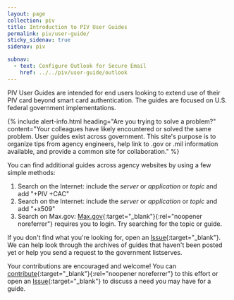 ```yaml
---
layout: page
collection: piv
title: Introduction to PIV User Guides
permalink: piv/user-guide/
sticky_sidenav: true
sidenav: piv

subnav:
  - text: Configure Outlook for Secure Email
    href: ../../piv/user-guide/outlook
---
```


PIV User Guides are intended for end users looking to extend use of their PIV card beyond smart card authentication. The guides are focused on U.S. federal government implementations. 

{% include alert-info.html heading="Are you trying to solve a problem?" content="Your colleagues have likely encountered or solved the same problem.  User guides exist across government.  This site's purpose is to organize tips from agency engineers, help link to .gov or .mil information available, and provide a common site for collaboration." %}

You can find additional guides across agency websites by using a few simple methods: 

1. Search on the Internet: include the _server_ or _application_ or _topic_ and add "+PIV +CAC"
2. Search on the Internet: include the _server_ or _application_ or _topic_ and add "+x509"
3. Search on Max.gov:  [Max.gov](https://max.gov){:target="_blank"}{:rel="noopener noreferrer"} requires you to login.  Try searching for the topic or guide.   

If you don't find what you're looking for, open an [Issue]({{site.repourl}}/issues/new){:target="_blank"}.  We can help look through the archives of guides that haven't been posted yet or help you send a request to the government listserves.  

Your contributions are encouraged and welcome! You can [contribute](https://www.idmanagement.gov/contribute/){:target="_blank"}{:rel="noopener noreferrer"} to this effort or open an [Issue]({{site.repourl}}/issues/new){:target="_blank"} to discuss a need you may have for a guide.
